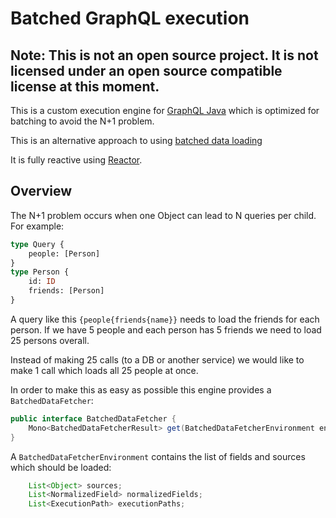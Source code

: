 # Batched GraphQL execution

## Note: This is not an open source project. It is not licensed under an open source compatible license at this moment. 


This is a custom execution engine for [GraphQL Java](https://github.com/graphql-java/graphql-java/) which is optimized for
batching to avoid the N+1 problem.

This is an alternative approach to using [batched data loading](https://www.graphql-java.com/documentation/v16/batching/)

It is fully reactive using [Reactor](https://projectreactor.io/).


## Overview

The N+1 problem occurs when one Object can lead to N queries per child. For example:

```graphql
type Query {
    people: [Person]
}
type Person {
    id: ID
    friends: [Person]
}
```
A query like this `{people{friends{name}}` needs to load the friends for each person. If we have 5 people and each 
person has 5 friends we need to load 25 persons overall. 

Instead of making 25 calls (to a DB or another service) we would like to make 1 call which loads all 25 people at once.

In order to make this as easy as possible this engine provides a `BatchedDataFetcher`:

```java
public interface BatchedDataFetcher {
    Mono<BatchedDataFetcherResult> get(BatchedDataFetcherEnvironment environment);
}
```
A `BatchedDataFetcherEnvironment` contains the list of fields and sources which should be loaded:

```java
    List<Object> sources;
    List<NormalizedField> normalizedFields;
    List<ExecutionPath> executionPaths;
```








